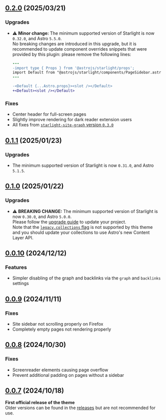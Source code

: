 ## [0.2.0](https://github.com/Fevol/starlight-theme-obsidian/releases/tag/0.2.0) (2025/03/21)
### Upgrades
-   ⚠️ **Minor change:** The minimum supported version of Starlight is now `0.32.0`, and Astro `5.5.0`.<br>
    No breaking changes are introduced in this upgrade, but it is recommended to update component overrides
    snippets that were provided by this plugin: please remove the following lines:
    ```diff
    ---
    -import type { Props } from '@astrojs/starlight/props';
    import Default from "@astrojs/starlight/components/PageSidebar.astro";
    ---
    
    -<Default {...Astro.props}><slot /></Default>
    +<Default><slot /></Default>
    ```

### Fixes
-   Center header for full-screen pages
-   Slightly improve rendering for dark reader extension users
-   All fixes from [`starlight-site-graph` version `0.3.0`](https://github.com/Fevol/starlight-site-graph/releases/tag/0.3.0)

## [0.1.1](https://github.com/Fevol/starlight-theme-obsidian/releases/tag/0.1.1) (2025/01/23)
### Upgrades
-   The minimum supported version of Starlight is now `0.31.0`, and Astro `5.1.5`.


## [0.1.0](https://github.com/Fevol/starlight-theme-obsidian/releases/tag/0.1.0) (2025/01/22)
### Upgrades
-   ⚠️ **BREAKING CHANGE:** The minimum supported version of Starlight is now `0.30.0`, and Astro `5.0.0`. <br>
    Please follow the [upgrade guide](https://github.com/withastro/starlight/releases/tag/%40astrojs/starlight%400.30.0) to update your project. <br>
    Note that the [`legacy.collections` flag](https://docs.astro.build/en/reference/legacy-flags/#collections) is not supported by this theme and you should update your collections to use Astro's new Content Layer API.

## [0.0.10](https://github.com/Fevol/starlight-theme-obsidian/releases/tag/0.0.10) (2024/12/12)
### Features
- Simpler disabling of the graph and backlinks via the `graph` and `backlinks` settings

## [0.0.9](https://github.com/Fevol/starlight-theme-obsidian/releases/tag/0.0.9) (2024/11/11)
### Fixes
- Site sidebar not scrolling properly on Firefox
- Completely empty pages not rendering properly 

## [0.0.8](https://github.com/Fevol/starlight-theme-obsidian/releases/tag/0.0.8) (2024/10/30)
### Fixes
- Screenreader elements causing page overflow
- Prevent additional padding on pages without a sidebar


## [0.0.7](https://github.com/Fevol/starlight-theme-obsidian/releases/tag/0.0.7) (2024/10/18)

**First official release of the theme** <br/>
Older versions can be found in the [releases](https://github.com/Fevol/starlight-theme-obsidian/releases) but are not recommended for use.
